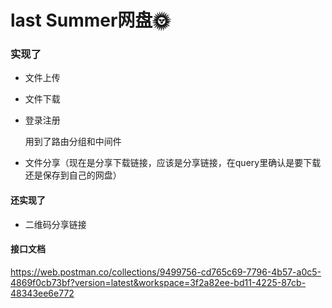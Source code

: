 # last Summer网盘🌞

### 实现了

- 文件上传 

- 文件下载

- 登录注册

  用到了路由分组和中间件

- 文件分享（现在是分享下载链接，应该是分享链接，在query里确认是要下载还是保存到自己的网盘）

#### 还实现了

- 二维码分享链接

#### 接口文档
  https://web.postman.co/collections/9499756-cd765c69-7796-4b57-a0c5-4869f0cb73bf?version=latest&workspace=3f2a82ee-bd11-4225-87cb-48343ee6e772
